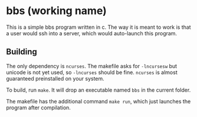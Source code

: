 # bbs (working name)

This is a simple bbs program written in c. The way it is meant to work is that a user would ssh into a server, which would auto-launch this program.

## Building

The only dependency is `ncurses`. The makefile asks for `-lncursesw` but unicode is not yet used, so `-lncurses` should be fine. `ncurses` is almost guaranteed preinstalled on your system.

To build, run `make`. It will drop an executable named `bbs` in the current folder.

The makefile has the additional command `make run`, which just launches the program after compilation.
